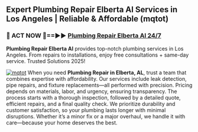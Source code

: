 ## Expert Plumbing Repair Elberta Al Services in Los Angeles | Reliable & Affordable (mqtot)  

<h3>🚿 ACT NOW 🌟==►► <a href="https://tinyurl.com/2ne6vx2x" rel="nofollow">Plumbing Repair Elberta Al 24/7</a></h3>

**Plumbing Repair Elberta Al** provides top-notch plumbing services in Los Angeles. From repairs to installations, enjoy free consultations + same-day service. Trusted Solutions 2025!

[![mqtot](https://i.imgur.com/4PFF4AK.jpeg)](https://tinyurl.com/2ne6vx2x)
When you need **Plumbing Repair in Elberta, AL**, trust a team that combines expertise with affordability. Our services include leak detection, pipe repairs, and fixture replacements—all performed with precision. Pricing depends on materials, labor, and urgency, ensuring transparency. The process starts with a thorough inspection, followed by a detailed quote, efficient repairs, and a final quality check. We prioritize durability and customer satisfaction, so your plumbing lasts longer with minimal disruptions. Whether it’s a minor fix or a major overhaul, we handle it with care—because your home deserves the best.